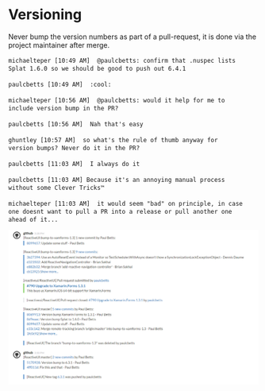 # Versioning

Never bump the version numbers as part of a pull-request, it is done via the project maintainer after merge.

    michaelteper [10:49 AM]  @paulcbetts: confirm that .nuspec lists
    Splat 1.6.0 so we should be good to push out 6.4.1

    paulcbetts [10:49 AM]  :cool:

    michaelteper [10:56 AM]  @paulcbetts: would it help for me to
    include version bump in the PR?

    paulcbetts [10:56 AM]  Nah that's easy

    ghuntley [10:57 AM]  so what's the rule of thumb anyway for
    version bumps? Never do it in the PR?

    paulcbetts [11:03 AM]  I always do it

    paulcbetts [11:03 AM] Because it's an annoying manual process
    without some Clever Tricks™

    michaelteper [11:03 AM]  it would seem "bad" on principle, in case
    one doesnt want to pull a PR into a release or pull another one
    ahead of it...

<img src="/images/contributing/branch-and-pull-based-workflow.png"/>